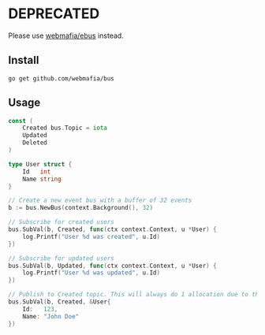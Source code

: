 # DEPRECATED
Please use [webmafia/ebus](https://github.com/webmafia/ebus) instead.

## Install
```
go get github.com/webmafia/bus
```

## Usage
```go
const (
	Created bus.Topic = iota
	Updated
	Deleted
)

type User struct {
	Id   int
	Name string
}

// Create a new event bus with a buffer of 32 events
b := bus.NewBus(context.Background(), 32)

// Subscribe for created users
bus.SubVal(b, Created, func(ctx context.Context, u *User) {
	log.Printf("User %d was created", u.Id)
})

// Subscribe for updated users
bus.SubVal(b, Updated, func(ctx context.Context, u *User) {
	log.Printf("User %d was updated", u.Id)
})

// Publish to Created topic. This will always do 1 allocation due to the pointer.
bus.SubVal(b, Created, &User{
	Id:   123,
	Name: "John Doe"
})
```
